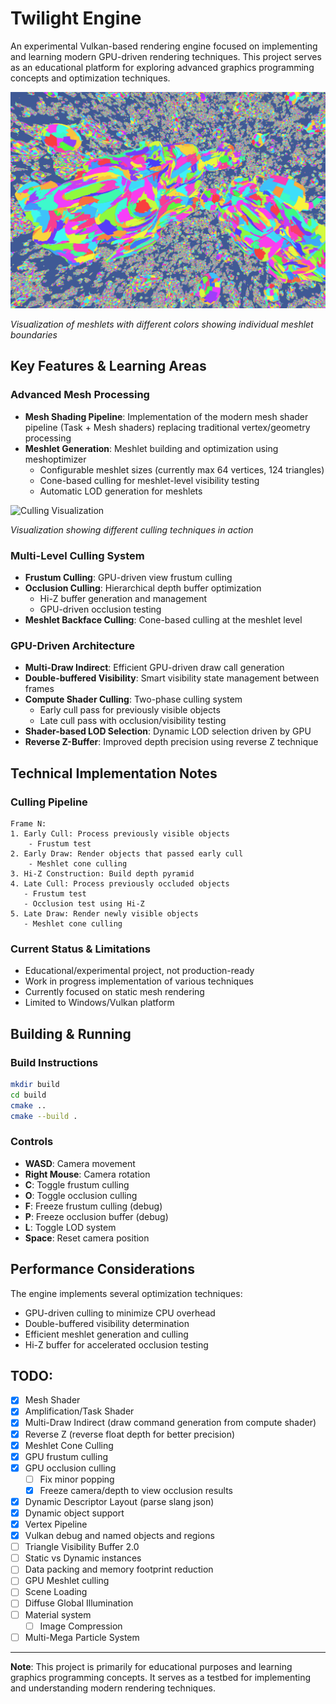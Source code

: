 # Twilight Engine

An experimental Vulkan-based rendering engine focused on implementing and learning modern GPU-driven rendering techniques. This project serves as an educational platform for exploring advanced graphics programming concepts and optimization techniques.

![Meshlet Visualization](images/meshlets.png)

*Visualization of meshlets with different colors showing individual meshlet boundaries*

## Key Features & Learning Areas

### Advanced Mesh Processing
- **Mesh Shading Pipeline**: Implementation of the modern mesh shader pipeline (Task + Mesh shaders) replacing traditional vertex/geometry processing
- **Meshlet Generation**: Meshlet building and optimization using meshoptimizer
  - Configurable meshlet sizes (currently max 64 vertices, 124 triangles)
  - Cone-based culling for meshlet-level visibility testing
  - Automatic LOD generation for meshlets

![Culling Visualization](images/ss.png)

*Visualization showing different culling techniques in action*

### Multi-Level Culling System
- **Frustum Culling**: GPU-driven view frustum culling
- **Occlusion Culling**: Hierarchical depth buffer optimization
  - Hi-Z buffer generation and management
  - GPU-driven occlusion testing
- **Meshlet Backface Culling**: Cone-based culling at the meshlet level

### GPU-Driven Architecture
- **Multi-Draw Indirect**: Efficient GPU-driven draw call generation
- **Double-buffered Visibility**: Smart visibility state management between frames
- **Compute Shader Culling**: Two-phase culling system
  - Early cull pass for previously visible objects
  - Late cull pass with occlusion/visibility testing
- **Shader-based LOD Selection**: Dynamic LOD selection driven by GPU
- **Reverse Z-Buffer**: Improved depth precision using reverse Z technique

## Technical Implementation Notes

### Culling Pipeline
```
Frame N:
1. Early Cull: Process previously visible objects
    - Frustum test
2. Early Draw: Render objects that passed early cull
    - Meshlet cone culling
3. Hi-Z Construction: Build depth pyramid
4. Late Cull: Process previously occluded objects
   - Frustum test
   - Occlusion test using Hi-Z
5. Late Draw: Render newly visible objects
   - Meshlet cone culling
```

### Current Status & Limitations
- Educational/experimental project, not production-ready
- Work in progress implementation of various techniques
- Currently focused on static mesh rendering
- Limited to Windows/Vulkan platform

## Building & Running

### Build Instructions
```bash
mkdir build
cd build
cmake ..
cmake --build .
```

### Controls
- **WASD**: Camera movement
- **Right Mouse**: Camera rotation
- **C**: Toggle frustum culling
- **O**: Toggle occlusion culling
- **F**: Freeze frustum culling (debug)
- **P**: Freeze occlusion buffer (debug)
- **L**: Toggle LOD system
- **Space**: Reset camera position

## Performance Considerations

The engine implements several optimization techniques:
- GPU-driven culling to minimize CPU overhead
- Double-buffered visibility determination
- Efficient meshlet generation and culling
- Hi-Z buffer for accelerated occlusion testing

## TODO:
- [x] Mesh Shader
- [x] Amplification/Task Shader
- [x] Multi-Draw Indirect (draw command generation from compute shader)
- [x] Reverse Z (reverse float depth for better precision)
- [x] Meshlet Cone Culling
- [x] GPU frustum culling
- [x] GPU occlusion culling
	- [ ] Fix minor popping
	- [x] Freeze camera/depth to view occlusion results
- [x] Dynamic Descriptor Layout (parse slang json)
- [x] Dynamic object support
- [x] Vertex Pipeline
- [x] Vulkan debug and named objects and regions
- [ ] Triangle Visibility Buffer 2.0
- [ ] Static vs Dynamic instances
- [ ] Data packing and memory footprint reduction
- [ ] GPU Meshlet culling
- [ ] Scene Loading
- [ ] Diffuse Global Illumination
- [ ] Material system
    - [ ] Image Compression
- [ ] Multi-Mega Particle System
---

**Note**: This project is primarily for educational purposes and learning graphics programming concepts. It serves as a testbed for implementing and understanding modern rendering techniques.
